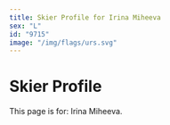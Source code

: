 ```yaml
---
title: Skier Profile for Irina Miheeva
sex: "L"
id: "9715"
image: "/img/flags/urs.svg" 
---
```


# Skier Profile

This page is for: Irina Miheeva.
    
